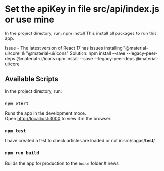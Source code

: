 # Set the apiKey in file src/api/index.js or use mine 
In the project directory, run:
npm install
This install all packages to run this app.

Issue - The latest version of React 17 has issues installing "@material-ui/core' & "@material-ui/icons" 
Solution:   npm install --save --legacy-peer-deps @material-ui/icons
            npm install --save --legacy-peer-deps @material-ui/core

## Available Scripts

In the project directory, run:

### `npm start`

Runs the app in the development mode.\
Open [http://localhost:3000](http://localhost:3000) to view it in the browser.


### `npm test`

I have created a test to check articles are loaded or not in src/sagas/__test__/

### `npm run build`

Builds the app for production to the `build` folder.\# news
